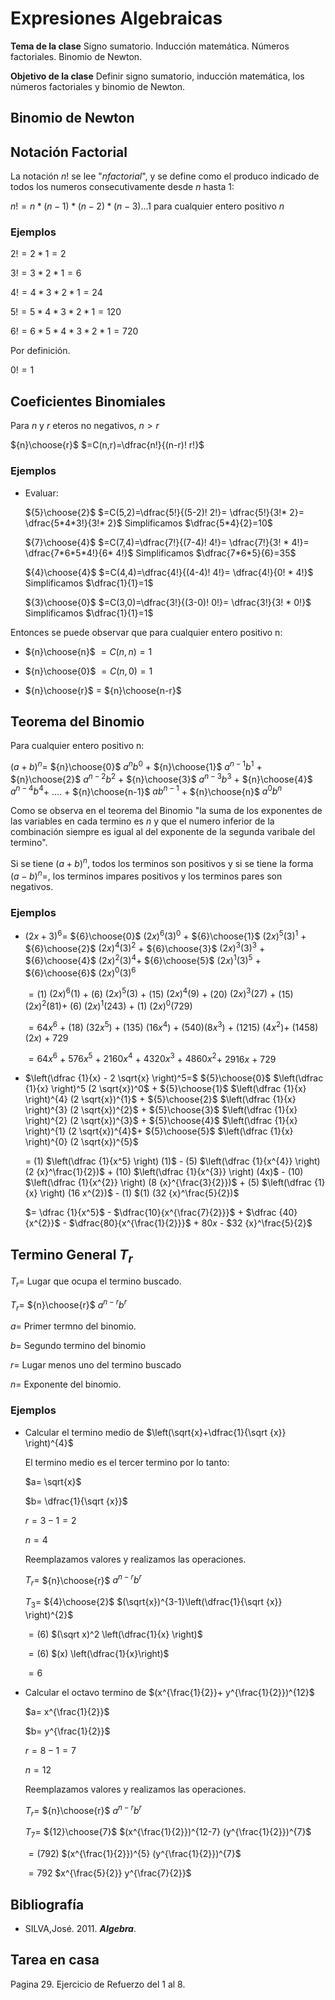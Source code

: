 # Expresiones Algebraicas

**Tema de la clase** Signo sumatorio. Inducción matemática. Números factoriales. Binomio de Newton.

**Objetivo de la clase**  Definir signo sumatorio, inducción matemática, los números factoriales y  binomio de Newton. 

## Binomio de Newton 

## Notación Factorial 

La notación $n!$ se lee "$n factorial$", y se define como el produco indicado de todos los numeros consecutivamente desde $n$ hasta $1$:

$n!=n*(n-1)*(n-2)*(n-3)...1$ para cualquier entero positivo $n$

### Ejemplos 

$2!=2*1=2$

$3!=3*2*1=6$

$4!=4*3*2*1=24$

$5!=5*4*3*2*1=120$

$6!=6*5*4*3*2*1=720$

Por definición.

$0!=1$

## Coeficientes Binomiales

Para $n$ y $r$ eteros no negativos, $n>r$ 

${n}\choose{r}$ $=C(n,r)=\dfrac{n!}{(n-r)! r!}$ 

### Ejemplos

- Evaluar: 

    ${5}\choose{2}$ $=C(5,2)=\dfrac{5!}{(5-2)! 2!}= \dfrac{5!}{3!* 2}= \dfrac{5*4*3!}{3!* 2}$ Simplificamos $\dfrac{5*4}{2}=10$

    ${7}\choose{4}$ $=C(7,4)=\dfrac{7!}{(7-4)! 4!}= \dfrac{7!}{3! * 4!}= \dfrac{7*6*5*4!}{6* 4!}$ Simplificamos $\dfrac{7*6*5}{6}=35$

    ${4}\choose{4}$ $=C(4,4)=\dfrac{4!}{(4-4)! 4!}= \dfrac{4!}{0! * 4!}$ Simplificamos $\dfrac{1}{1}=1$

    ${3}\choose{0}$ $=C(3,0)=\dfrac{3!}{(3-0)! 0!}= \dfrac{3!}{3! * 0!}$ Simplificamos $\dfrac{1}{1}=1$

Entonces se puede observar que para cualquier entero positivo n:

- ${n}\choose{n}$ $=C(n,n)=1$

- ${n}\choose{0}$ $=C(n,0)=1$

- ${n}\choose{r}$ $=$ ${n}\choose{n-r}$

## Teorema del Binomio
Para cualquier entero positivo n:
 
$(a + b)^n=$ ${n}\choose{0}$ $a^n b^0$ + ${n}\choose{1}$ $a^{n-1}  b^{1}$ + ${n}\choose{2}$ $a^{n-2}  b^{2}$ + ${n}\choose{3}$ $a^{n-3}  b^{3}$ + ${n}\choose{4}$ $a^{n-4}  b^{4}$+ .... + ${n}\choose{n-1}$ $ab^{n-1}$ + ${n}\choose{n}$ $a^{0}  b^{n}$


Como se observa en el teorema del Binomio "la suma de los exponentes de las variables en cada termino es $n$ y que el numero inferior de la combinación siempre es igual al del exponente de la segunda varibale del termino".

Si se tiene $(a + b)^n$, todos los terminos son positivos y si se tiene la forma $(a - b)^n=$, los terminos impares positivos y los terminos pares son negativos.


### Ejemplos

- $(2x + 3)^6=$ ${6}\choose{0}$ $(2x)^6 (3)^0$ + ${6}\choose{1}$ $(2x)^{5} (3)^{1}$ + ${6}\choose{2}$ $(2x)^{4}  (3)^{2}$ + ${6}\choose{3}$ $(2x)^{3}  (3)^{3}$ + ${6}\choose{4}$ $(2x)^{2}  (3)^{4}$+ ${6}\choose{5}$ $(2x)^{1} (3)^{5}$ + ${6}\choose{6}$ $(2x)^{0}  (3)^{6}$


    $= (1)$ $(2x)^6 (1)$ + $(6)$ $(2x)^{5} (3)$ + $(15)$ $(2x)^{4} (9)$ + $(20)$ $(2x)^{3}  (27)$ + $(15)$ $(2x)^{2}  (81)$+ $(6)$ $(2x)^{1} (243)$ + $(1)$ $(2x)^{0}  (729)$

    $=  64x^6$ + $(18)$ $(32x^{5})$ + $(135)$ $(16x^{4})$ + $(540) (8x^{3})$ + $(1215)$ $(4x^{2})$+ $(1458)$ $(2x)$ + $729$

    $= 64x^6$ + $576 x^{5}$ + $2160 x^{4}$ + $4320 x^{3}$ + $4860 x^{2}$+ $2916x$ + $729$

- $\left(\dfrac {1}{x} - 2 \sqrt{x} \right)^5=$ ${5}\choose{0}$ $\left(\dfrac {1}{x} \right)^5 (2 \sqrt{x})^0$ + ${5}\choose{1}$ $\left(\dfrac {1}{x} \right)^{4} (2 \sqrt{x})^{1}$ + ${5}\choose{2}$ $\left(\dfrac {1}{x} \right)^{3}  (2 \sqrt{x})^{2}$ + ${5}\choose{3}$ $\left(\dfrac {1}{x} \right)^{2}  (2 \sqrt{x})^{3}$ + ${5}\choose{4}$ $\left(\dfrac {1}{x} \right)^{1}  (2 \sqrt{x})^{4}$+ ${5}\choose{5}$ $\left(\dfrac {1}{x} \right)^{0}  (2 \sqrt{x})^{5}$

    $=$ $(1)$ $\left(\dfrac {1}{x^5} \right) (1)$ - $(5)$ $\left(\dfrac {1}{x^{4}} \right) (2 {x}^\frac{1}{2})$ + $(10)$ $\left(\dfrac {1}{x^{3}} \right) (4x)$ - $(10)$ $\left(\dfrac {1}{x^{2}} \right)  (8  {x}^{\frac{3}{2}})$ + $(5)$ $\left(\dfrac {1}{x} \right)  (16 x^{2})$ - $(1)$ $(1) (32 {x}^\frac{5}{2})$

    $= \dfrac {1}{x^5}$ - $\dfrac{10}{x^{\frac{7}{2}}}$ + $\dfrac {40}{x^{2}}$ - $\dfrac{80}{x^{\frac{1}{2}}}$ + $80x$ - $32 {x}^\frac{5}{2}$

## Termino General $T_r$

$T_r=$ Lugar que ocupa el termino buscado. 

$T_r=$ ${n}\choose{r}$ $a^{n-r} b^{r}$

$a=$ Primer termno del binomio.

$b=$ Segundo termino del binomio

$r=$ Lugar menos uno del termino buscado

$n=$ Exponente del binomio.


### Ejemplos 

- Calcular el termino medio de $\left(\sqrt{x}+\dfrac{1}{\sqrt {x}} \right)^{4}$

    El termino medio es el tercer termino por lo tanto: 

    $a= \sqrt{x}$

    $b= \dfrac{1}{\sqrt {x}}$

    $r=3-1=2$

    $n=4$

    Reemplazamos valores y realizamos las operaciones.

    $T_r=$ ${n}\choose{r}$ $a^{n-r} b^{r}$


    $T_3=$ ${4}\choose{2}$ $(\sqrt{x})^{3-1}\left(\dfrac{1}{\sqrt {x}} \right)^{2}$


    $= (6)$ $(\sqrt x)^2 \left(\dfrac{1}{x} \right)$


    $= (6)$ $(x) \left(\dfrac{1}{x}\right)$

    $= 6$

- Calcular el octavo termino de  $(x^{\frac{1}{2}}+ y^{\frac{1}{2}})^{12}$

    $a= x^{\frac{1}{2}}$

    $b= y^{\frac{1}{2}}$

    $r=8-1=7$

    $n=12$

    Reemplazamos valores y realizamos las operaciones.

    $T_r=$ ${n}\choose{r}$ $a^{n-r} b^{r}$


    $T_7=$ ${12}\choose{7}$ $(x^{\frac{1}{2}})^{12-7} (y^{\frac{1}{2}})^{7}$


    $= (792)$ $(x^{\frac{1}{2}})^{5} (y^{\frac{1}{2}})^{7}$

    $= 792$ $x^{\frac{5}{2}} y^{\frac{7}{2}}$


## Bibliografía

- SILVA,José. 2011. ***Algebra***.

## Tarea en casa

Pagina 29. Ejercicio de Refuerzo  del  1 al 8.








































